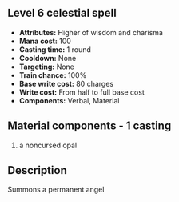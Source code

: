 ## Level 6 celestial spell
- **Attributes:** Higher of wisdom and charisma
- **Mana cost:** 100
- **Casting time:** 1 round
- **Cooldown:** None
- **Targeting:** None
- **Train chance:** 100%
- **Base write cost:** 80 charges
- **Write cost:** From half to full base cost
- **Components:** Verbal, Material
## Material components - 1 casting
1. a noncursed opal
## Description
Summons a permanent angel
